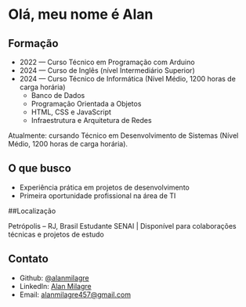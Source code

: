 # Olá, meu nome é Alan  

## Formação  
- 2022 — Curso Técnico em Programação com Arduino 
- 2024 — Curso de Inglês (nível Intermediário Superior)  
- 2024 — Curso Técnico de Informática (Nível Médio, 1200 horas de carga horária)  
  - Banco de Dados  
  - Programação Orientada a Objetos  
  - HTML, CSS e JavaScript  
  - Infraestrutura e Arquitetura de Redes  

Atualmente: cursando Técnico em Desenvolvimento de Sistemas (Nível Médio, 1200 horas de carga horária).  

## O que busco  
- Experiência prática em projetos de desenvolvimento  
- Primeira oportunidade profissional na área de TI  

##Localização

Petrópolis – RJ, Brasil
Estudante SENAI | Disponível para colaborações técnicas e projetos de estudo

## Contato  
- Github: [@alanmilagre](https://github.com/alanmilagre)
- LinkedIn: [Alan Milagre](www.linkedin.com/in/alan-m-446ba2279) 
- Email: alanmilagre457@gmail.com
